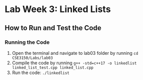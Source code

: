 # Lab Week 3: Linked Lists

## How to Run and Test the Code

### Running the Code
1. Open the terminal and navigate to lab03 folder by running `cd CSE3150/Labs/lab03`
2. Compile the code by running `g++ -std=c++17 -o linkedlist linked_list_test.cpp linked_list.cpp`
3. Run the code: `./linkedlist`